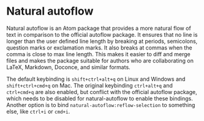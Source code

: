 # Natural autoflow #

Natural autoflow is an Atom package that provides a more natural flow of text in
comparison to the official autoflow package.
It ensures that no line is longer than the user defined line length by breaking
at periods, semicolons, question marks or exclamation marks.
It also breaks at commas when the comma is close to max line length.
This makes it easier to diff and merge files and makes the package suitable for
authors who are collaborating on LaTeX, Markdown,
Doconce, and similar formats.

The default keybinding is `shift+ctrl+alt+q` on Linux and Windows and 
`shift+ctrl+cmd+q` on Mac.
The original keybinding `ctrl+alt+q` and `ctrl+cmd+q` are also enabled, 
but conflict with the official autoflow package, 
which needs to be disabled for natural-autoflow to enable these bindings.
Another option is to bind `natural-autoflow:reflow-selection` to something else,
like `ctrl+i` or `cmd+i`.
